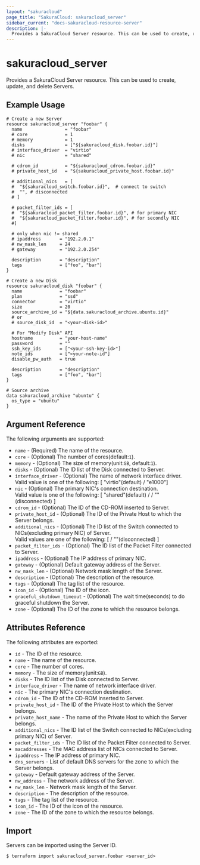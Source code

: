 ```yaml
---
layout: "sakuracloud"
page_title: "SakuraCloud: sakuracloud_server"
sidebar_current: "docs-sakuracloud-resource-server"
description: |-
  Provides a SakuraCloud Server resource. This can be used to create, update, and delete Servers.
---
```


# sakuracloud\_server

Provides a SakuraCloud Server resource. This can be used to create, update, and delete Servers.

## Example Usage

```hcl
# Create a new Server
resource sakuracloud_server "foobar" {
  name                = "foobar"
  # core              = 1
  # memory            = 1
  disks               = ["${sakuracloud_disk.foobar.id}"]
  # interface_driver  = "virtio"
  # nic               = "shared"
  
  # cdrom_id          = "${sakuracloud_cdrom.foobar.id}"
  # private_host_id   = "${sakuracloud_private_host.foobar.id}"
  
  # additional_nics   = [
  #  "${sakuracloud_switch.foobar.id}",  # connect to switch
  #  "", # disconnected
  # ] 
  
  # packet_filter_ids = [
  #  "${sakuracloud_packet_filter.foobar.id}", # for primary NIC
  #  "${sakuracloud_packet_filter.foobar.id}", # for secondly NIC
  #]
 
  # only when nic != shared
  # ipaddress       = "192.2.0.1"
  # nw_mask_len     = 24
  # gateway         = "192.2.0.254" 
  
  description       = "description"
  tags              = ["foo", "bar"]
}

# Create a new Disk
resource sakuracloud_disk "foobar" {
  name              = "foobar"
  plan              = "ssd"
  connector         = "virtio"
  size              = 20
  source_archive_id = "${data.sakuracloud_archive.ubuntu.id}"
  # or
  # source_disk_id  = "<your-disk-id>"
  
  # For "Modify Disk" API
  hostname          = "your-host-name"
  password          = ""
  ssh_key_ids       = ["<your-ssh-key-id>"]
  note_ids          = ["<your-note-id"]
  disable_pw_auth   = true
  
  description       = "description"
  tags              = ["foo", "bar"]
}

# Source archive
data sakuracloud_archive "ubuntu" {
  os_type = "ubuntu"
}

```

## Argument Reference

The following arguments are supported:

* `name` - (Required) The name of the resource.
* `core` - (Optional) The number of cores(default:`1`).
* `memory` - (Optional) The size of memory(unit:`GB`, default:`1`).
* `disks` - (Optional) The ID list of the Disk connected to Server.
* `interface_driver` - (Optional) The name of network interface driver.  
Valid value is one of the following: [ "virtio"(default) / "e1000"]
* `nic` - (Optional) The primary NIC's connection destination.  
Valid value is one of the following: [ "shared"(default) / <Switch ID> / ""(disconnected) ]
* `cdrom_id` - (Optional) The ID of the CD-ROM inserted to Server.
* `private_host_id` - (Optional) The ID of the Private Host to which the Server belongs.
* `additional_nics` - (Optional) The ID list of the Switch connected to NICs(excluding primary NIC) of Server.  
Valid values are one of the following: [ <Switch ID> / ""(disconnected) ]
* `packet_filter_ids` - (Optional) The ID list of the Packet Filter connected to Server.
* `ipaddress` - (Optional) The IP address of primary NIC.
* `gateway` - (Optional) Default gateway address of the Server.	 
* `nw_mask_len` - (Optional) Network mask length of the Server.
* `description` - (Optional) The description of the resource.
* `tags` - (Optional) The tag list of the resource.
* `icon_id` - (Optional) The ID of the icon.
* `graceful_shutdown_timeout` - (Optional) The wait time(seconds) to do graceful shutdown the Server.
* `zone` - (Optional) The ID of the zone to which the resource belongs.

## Attributes Reference

The following attributes are exported:

* `id` - The ID of the resource.
* `name` - The name of the resource.
* `core` - The number of cores.
* `memory` - The size of memory(unit:`GB`).
* `disks` - The ID list of the Disk connected to Server.
* `interface_driver` - The name of network interface driver.
* `nic` - The primary NIC's connection destination.
* `cdrom_id` - The ID of the CD-ROM inserted to Server.
* `private_host_id` - The ID of the Private Host to which the Server belongs.
* `private_host_name` - The name of the Private Host to which the Server belongs.
* `additional_nics` - The ID list of the Switch connected to NICs(excluding primary NIC) of Server.
* `packet_filter_ids` - The ID list of the Packet Filter connected to Server.
* `macaddresses` - The MAC address list of NICs connected to Server.
* `ipaddress` - The IP address of primary NIC.
* `dns_servers` - List of default DNS servers for the zone to which the Server belongs.
* `gateway` - Default gateway address of the Server.	 
* `nw_address` - The network address of the Server.
* `nw_mask_len` - Network mask length of the Server.
* `description` - The description of the resource.
* `tags` - The tag list of the resource.
* `icon_id` - The ID of the icon of the resource.
* `zone` - The ID of the zone to which the resource belongs.

## Import

Servers can be imported using the Server ID.

```
$ terraform import sakuracloud_server.foobar <server_id>
```
